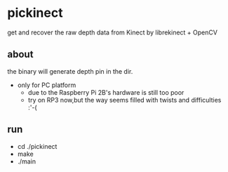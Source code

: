 # pickinect
get and recover the raw depth data from Kinect by librekinect + OpenCV

## about
the binary will generate depth pin in the dir.
- only for PC platform
    - due to the Raspberry Pi 2B's hardware is still too poor
    - try on RP3 now,but the way seems filled with twists and difficulties :'-(

## run
- cd ./pickinect
- make
- ./main
